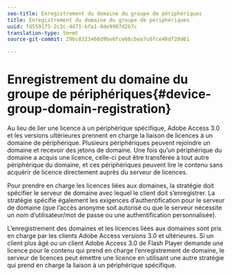 ```yaml
---
seo-title: Enregistrement du domaine du groupe de périphériques
title: Enregistrement du domaine du groupe de périphériques
uuid: fd559175-2c3c-4d71-bfa1-8de9907d2b7c
translation-type: tm+mt
source-git-commit: 29bc8323460d9be0fce66cbea7c6fce46df20d61

---
```



# Enregistrement du domaine du groupe de périphériques{#device-group-domain-registration}

Au lieu de lier une licence à un périphérique spécifique, Adobe Access 3.0 et les versions ultérieures prennent en charge la liaison de licences à un domaine de périphérique. Plusieurs périphériques peuvent rejoindre un domaine et recevoir des jetons de domaine. Une fois qu’un périphérique du domaine a acquis une licence, celle-ci peut être transférée à tout autre périphérique du domaine, et ces périphériques peuvent lire le contenu sans acquérir de licence directement auprès du serveur de licences.

Pour prendre en charge les licences liées aux domaines, la stratégie doit spécifier le serveur de domaine avec lequel le client doit s’enregistrer. La stratégie spécifie également les exigences d’authentification pour le serveur de domaine (que l’accès anonyme soit autorisé ou que le serveur nécessite un nom d’utilisateur/mot de passe ou une authentification personnalisée).

L’enregistrement des domaines et les licences liées aux domaines sont pris en charge par les clients Adobe Access versions 3.0 et ultérieures. Si un client plus âgé ou un client Adobe Access 3.0 de Flash Player demande une licence pour le contenu qui prend en charge l’enregistrement de domaine, le serveur de licences peut émettre une licence en utilisant une autre stratégie qui prend en charge la liaison à un périphérique spécifique.
